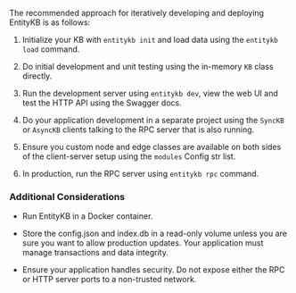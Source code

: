 The recommended approach for iteratively developing and deploying EntityKB
is as follows:

1. Initialize your KB with `entitykb init` and load data using the
   `entitykb load` command.

2. Do initial development and unit testing using the in-memory `KB` class
   directly.
   
3. Run the development server using `entitykb dev`, view the web UI and
   test the HTTP API using the Swagger docs.
   
4. Do your application development in a separate project using the `SyncKB`
   or `AsyncKB` clients talking to the RPC server that is also running. 
   
5. Ensure you custom node and edge classes are available on both sides
   of the client-server setup using the `modules` Config str list.
   
6. In production, run the RPC server using `entitykb rpc` command.

### Additional Considerations

* Run EntityKB in a Docker container.

* Store the config.json and index.db in a read-only volume unless you 
  are sure you want to allow production updates. Your application must
  manage transactions and data integrity.
  
* Ensure your application handles security. Do not expose either the RPC
  or HTTP server ports to a non-trusted network. 

